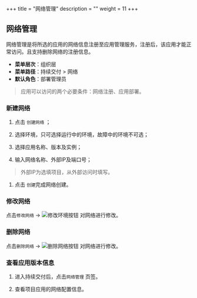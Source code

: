 ﻿+++
title = "网络管理"
description = ""
weight = 11
+++


## 网络管理

网络管理是将所选的应用的网络信息注册至应用管理服务，注册后，该应用才能正常访问。且支持删除网络的注册信息。
    
  - **菜单层次**：组织层
  - **菜单路径**：持续交付 > 网络
  - **默认角色**：部署管理员
<blockquote class="note">
        应用可以访问的两个必要条件：网络注册、应用部署。
      </blockquote>

### 新建网络

 1. 点击 `创建网络` ；

 1. 选择环境，只可选择运行中的环境，故障中的环境不可选；

 1. 选择应用名称、版本及实例；

 1. 输入网络名称、外部IP及端口号；
<blockquote class="note">
        外部IP为选填项目，从外部访问时填写。
      </blockquote>

 1. 点击 `创建`完成网络创建。

### 修改网络

点击`修改网络` → ![修改环境按钮](/docs/user-guide/continuos-delivery/image/修改环境按钮.png) 对网络进行修改。

### 删除网络

点击`删除网络` → ![删除网络按钮](/docs/user-guide/continuos-delivery/image/删除网络按钮.png) 对网络进行修改。

### 查看应用版本信息

 1. 进入持续交付后，点击`网络管理` 页签。

 1. 查看项目应用的网络配置信息。